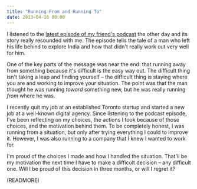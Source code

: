 ```yaml
---
title: "Running From and Running To"
date: 2013-04-16 00:00
---
```


I listened to the [latest episode of my friend's podcast](http://attentionsurplus.ca/post/47081847903/taking-the-leap) the other day and its story really resounded with me. The episode tells the tale of a man who left his life behind to explore India and how that didn't really work out very well for him.

One of the key parts of the message was near the end: that running away from something because it's difficult is the easy way out. The difficult thing isn't taking a leap and finding yourself – the difficult thing is staying where you are and working to improve your situation. The point was that the man thought he was running _toward_ something new, but he was really running _from_ where he was.

I recently quit my job at an established Toronto startup and started a new job at a well-known digital agency. Since listening to the podcast episode, I've been reflecting on my choices, the actions I took because of those choices, and the motivation behind them. To be completely honest, I was running from a situation, but only after trying everything I could to improve it. However, I was also running to a company that I knew I wanted to work for.

I'm proud of the choices I made and how I handled the situation. That'll be my motivation the next time I have to make a difficult decision – any difficult one. Will I be proud of this decision in three months, or will I regret it?

(READMORE)
